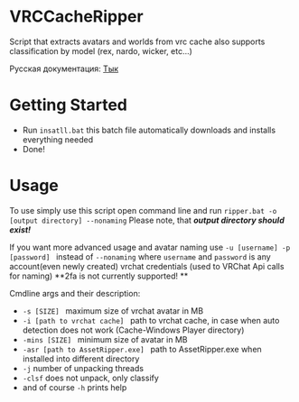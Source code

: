 # VRCCacheRipper
Script that extracts avatars and worlds from vrc cache
also supports classification by model (rex, nardo, wicker, etc...)

Русская документация: [Тык](Rudoc.md)
# Getting Started
- Run `insatll.bat` this batch file automatically downloads and installs everything needed 
- Done!

# Usage
To use simply use this script open command line and run `ripper.bat -o [output directory] --nonaming` Please note, that ***output directory should exist!***

If you want more advanced usage and avatar naming use `-u [username] -p [password] ` instead of `--nonaming`
where `username` and `password` is any account(even newly created) vrchat credentials (used to VRChat Api calls for naming) **2fa is not currently supported! **


Cmdline args and their description:
- `-s [SIZE] ` maximum size of vrchat avatar in MB
- `-i [path to vrchat cache] ` path to vrchat cache, in case when auto detection does not work (Cache-Windows Player directory)
- `-mins [SIZE] ` minimum size of avatar in MB
- `-asr [path to AssetRipper.exe] ` path to AssetRipper.exe when installed into different directory
- `-j` number of unpacking threads
- `-clsf` does not unpack, only classify
- and of course `-h` prints help
